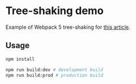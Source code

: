 # Tree-shaking demo

Example of Webpack 5 tree-shaking for [this article](https://www.codefarmer.tw/topic/fe-performance/tree-shaking-2).

## Usage

```bash
npm install

npm run build:dev # development build
npm run build:prod # production build
```
